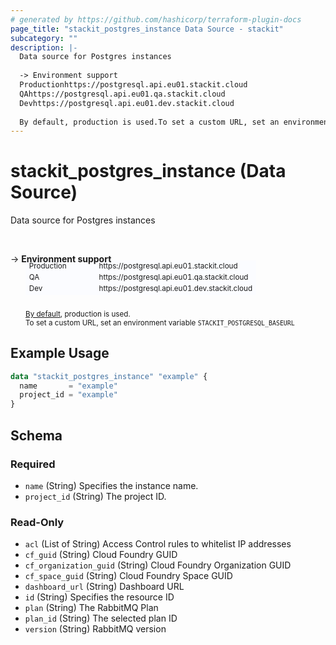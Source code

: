 ```yaml
---
# generated by https://github.com/hashicorp/terraform-plugin-docs
page_title: "stackit_postgres_instance Data Source - stackit"
subcategory: ""
description: |-
  Data source for Postgres instances
  
  -> Environment support
  Productionhttps://postgresql.api.eu01.stackit.cloud
  QAhttps://postgresql.api.eu01.qa.stackit.cloud
  Devhttps://postgresql.api.eu01.dev.stackit.cloud
  
  By default, production is used.To set a custom URL, set an environment variable STACKITPOSTGRESQLBASEURL
---
```


# stackit_postgres_instance (Data Source)

Data source for Postgres instances

<br />

-> __Environment support__<br /><table style='border-collapse: separate; border-spacing: 0px; margin-top:-20px; margin-left: 24px; font-size: smaller;'>
<tr><td style='width: 100px; background: #fbfcff; border: none;'>Production</td><td style='background: #fbfcff; border: none;'>https://postgresql.api.eu01.stackit.cloud</td></tr>
<tr><td style='background: #fbfcff; border: none;'>QA</td><td style='background: #fbfcff; border: none;'>https://postgresql.api.eu01.qa.stackit.cloud</td></tr>
<tr><td style='background: #fbfcff; border: none;'>Dev</td><td style='background: #fbfcff; border: none;'>https://postgresql.api.eu01.dev.stackit.cloud</td></tr>
</table><br />
<small style='margin-left: 24px; margin-top: -5px; display: inline-block;'><a href="https://registry.terraform.io/providers/SchwarzIT/stackit/latest/docs#environment">By default</a>, production is used.<br />To set a custom URL, set an environment variable <code>STACKIT_POSTGRESQL_BASEURL</code></small>

## Example Usage

```terraform
data "stackit_postgres_instance" "example" {
  name       = "example"
  project_id = "example"
}
```

<!-- schema generated by tfplugindocs -->
## Schema

### Required

- `name` (String) Specifies the instance name.
- `project_id` (String) The project ID.

### Read-Only

- `acl` (List of String) Access Control rules to whitelist IP addresses
- `cf_guid` (String) Cloud Foundry GUID
- `cf_organization_guid` (String) Cloud Foundry Organization GUID
- `cf_space_guid` (String) Cloud Foundry Space GUID
- `dashboard_url` (String) Dashboard URL
- `id` (String) Specifies the resource ID
- `plan` (String) The RabbitMQ Plan
- `plan_id` (String) The selected plan ID
- `version` (String) RabbitMQ version


